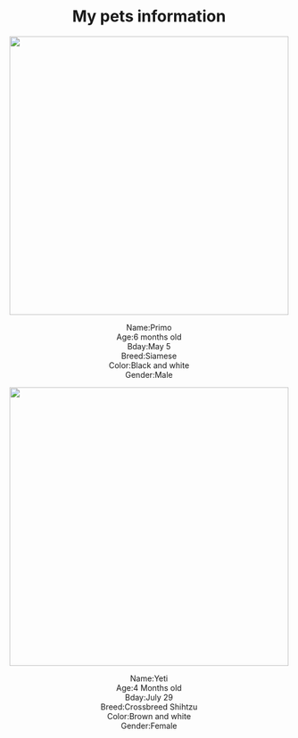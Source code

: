<html><head><meta http-equiv="Content-Type" content="text/html; charset=windows-1252"><title>my pets's info</title></head>
<body style="background-image:url(&#39;Backgroundpo.jpg&#39;);">

<center><h1>My pets information</h1></center>
<center>
<img src="./my pets&#39;s info_files/Primoo.jpg.jpg" width="500" height="500">
<p>Name:Primo<br>
Age:6 months old<br>
Bday:May 5<br>
Breed:Siamese<br>
Color:Black and white<br>
Gender:Male</p>


<img src="./my pets&#39;s info_files/Mokangg.jpg" width="500" height="500">
<p>Name:Yeti<br>
Age:4 Months old<br>
Bday:July 29<br>
Breed:Crossbreed Shihtzu <br>
Color:Brown and white<br>
Gender:Female</p>

</center></body></html>
